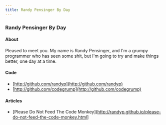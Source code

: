 ```yaml
---
title: Randy Pensinger By Day
---
```

### Randy Pensinger By Day 

#### About
Pleased to meet you. My name is Randy Pensinger, and I'm a grumpy programmer who has seen some shit, but I'm going to try and make things better, one day at a time. 

#### Code
* [http://github.com/randyp](http://github.com/randyp) 
* [http://github.com/codegrump](http://github.com/codegrump)


#### Articles
* [Please Do Not Feed The Code Monkey](http://randyp.github.io/please-do-not-feed-the-code-monkey.html]

